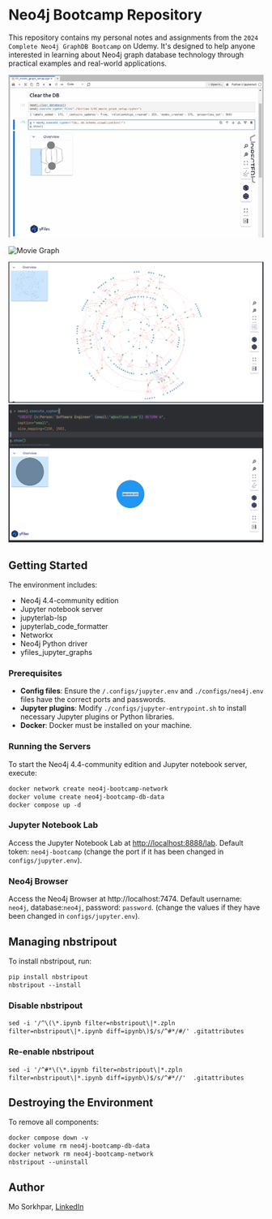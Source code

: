 # Neo4j Bootcamp Repository

This repository contains my personal notes and assignments from the `2024 Complete Neo4j GraphDB Bootcamp` on Udemy.
It's designed to help anyone interested in learning about Neo4j graph database technology through practical examples and
real-world applications.

![Movie Graph structure](images/visualization.gif)

![Movie Graph](images/movie-graph.gif)

<img alt="Radial Layout" src="images/movie-graph-radial.png" width="800">
<img alt="Highlighting Cypher queries in Pycharm" src="images/Pycharm-cypher-support.png" width="800">

## Getting Started

The environment includes:

- Neo4j 4.4-community edition
- Jupyter notebook server
- jupyterlab-lsp
- jupyterlab_code_formatter
- Networkx
- Neo4j Python driver
- yfiles_jupyter_graphs

### Prerequisites

- **Config files**: Ensure the `/.configs/jupyter.env` and `./configs/neo4j.env` files have the correct ports and
  passwords.
- **Jupyter plugins**: Modify `./configs/jupyter-entrypoint.sh` to install necessary Jupyter plugins or Python
  libraries.
- **Docker**: Docker must be installed on your machine.

### Running the Servers

To start the Neo4j 4.4-community edition and Jupyter notebook server, execute:

```shell
docker network create neo4j-bootcamp-network
docker volume create neo4j-bootcamp-db-data
docker compose up -d
```

### Jupyter Notebook Lab

Access the Jupyter Notebook Lab
at [http://localhost:8888/lab](http://localhost:8888/lab/workspaces/auto-c/tree/work?token=neo4j-bootcamp). Default
token: `neo4j-bootcamp` (change the port if it has been changed in `configs/jupyter.env`).

### Neo4j Browser

Access the Neo4j Browser at http://localhost:7474. Default username: `neo4j`, database:`neo4j`, password: `password`.
(change the values if they have been changed in `configs/jupyter.env`).

## Managing nbstripout

To install nbstripout, run:

```shell 
pip install nbstripout
nbstripout --install
```

### Disable nbstripout

```shell
sed -i '/^\(\*.ipynb filter=nbstripout\|*.zpln filter=nbstripout\|*.ipynb diff=ipynb\)$/s/^#*/#/' .gitattributes
```

### Re-enable nbstripout

```shell
sed -i '/^#*\(\*.ipynb filter=nbstripout\|*.zpln filter=nbstripout\|*.ipynb diff=ipynb\)$/s/^#*//'  .gitattributes
```

## Destroying the Environment

To remove all components:

```shell
docker compose down -v
docker volume rm neo4j-bootcamp-db-data
docker network rm neo4j-bootcamp-network
nbstripout --uninstall
```

## Author

Mo Sorkhpar, [LinkedIn](https://www.linkedin.com/in/mosorkhpar/)